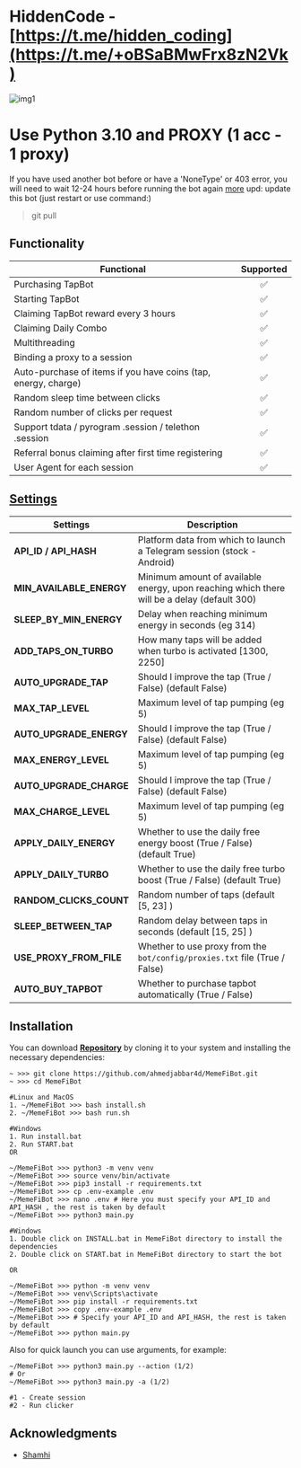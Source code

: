 # HiddenCode - [https://t.me/hidden_coding](https://t.me/+oBSaBMwFrx8zN2Vk)


![img1](./.github/image/hero-image.png)

# Use Python 3.10 and PROXY (1 acc - 1 proxy)

If you have used another bot before or have a 'NoneType' or 403 error, you will need to wait 12-24 hours before running the bot again 
[more](https://github.com/sirbiprod/MemeFiBot/issues/3)
upd: update this bot (just restart or use command:)
> git pull

## Functionality

| Functional                                                     | Supported |
| -------------------------------------------------------------- | :-------: |
| Purchasing TapBot                                              |    ✅     |
| Starting TapBot                                                |    ✅     |
| Claiming TapBot reward every 3 hours                           |    ✅     |
| Claiming Daily Combo                                           |    ✅     |
| Multithreading                                                 |    ✅     |
| Binding a proxy to a session                                   |    ✅     |
| Auto-purchase of items if you have coins (tap, energy, charge) |    ✅     |
| Random sleep time between clicks                               |    ✅     |
| Random number of clicks per request                            |    ✅     |
| Support tdata / pyrogram .session / telethon .session          |    ✅     |
| Referral bonus claiming after first time registering           |    ✅     |
| User Agent for each session                                    |    ✅     |

## [Settings](https://github.com/FreddyWhest/MemeFiBot/blob/main/.env-example)

| Settings                 | Description                                                                                 |
| ------------------------ | --------------------------------------------------------------------------------------------|
| **API_ID / API_HASH**    | Platform data from which to launch a Telegram session (stock - Android)                     |
| **MIN_AVAILABLE_ENERGY** | Minimum amount of available energy, upon reaching which there will be a delay (default 300) |
| **SLEEP_BY_MIN_ENERGY**  | Delay when reaching minimum energy in seconds (eg 314)                                      |
| **ADD_TAPS_ON_TURBO**    | How many taps will be added when turbo is activated [1300, 2250]                            |
| **AUTO_UPGRADE_TAP**     | Should I improve the tap (True / False) (default False)                                     |
| **MAX_TAP_LEVEL**        | Maximum level of tap pumping (eg 5)                                                         |
| **AUTO_UPGRADE_ENERGY**  | Should I improve the tap (True / False)  (default False)                                    |
| **MAX_ENERGY_LEVEL**     | Maximum level of tap pumping (eg 5)                                                         |
| **AUTO_UPGRADE_CHARGE**  | Should I improve the tap (True / False)  (default False)                                    |
| **MAX_CHARGE_LEVEL**     | Maximum level of tap pumping (eg 5)                                                         |
| **APPLY_DAILY_ENERGY**   | Whether to use the daily free energy boost (True / False)  (default True)                   |
| **APPLY_DAILY_TURBO**    | Whether to use the daily free turbo boost (True / False)   (default True)                   |
| **RANDOM_CLICKS_COUNT**  | Random number of taps     (default [5, 23] )                                                |
| **SLEEP_BETWEEN_TAP**    | Random delay between taps in seconds (default [15, 25] )                                    |
| **USE_PROXY_FROM_FILE**  | Whether to use proxy from the `bot/config/proxies.txt` file (True / False)                  |
| **AUTO_BUY_TAPBOT**      | Whether to purchase tapbot automatically (True / False)                                     |


## Installation

You can download [**Repository**](https://github.com/sibiprod/MemeFiBot) by cloning it to your system and installing the necessary dependencies:

```shell
~ >>> git clone https://github.com/ahmedjabbar4d/MemeFiBot.git
~ >>> cd MemeFiBot

#Linux and MacOS
1. ~/MemeFiBot >>> bash install.sh
2. ~/MemeFiBot >>> bash run.sh

#Windows
1. Run install.bat
2. Run START.bat
OR

~/MemeFiBot >>> python3 -m venv venv
~/MemeFiBot >>> source venv/bin/activate
~/MemeFiBot >>> pip3 install -r requirements.txt
~/MemeFiBot >>> cp .env-example .env
~/MemeFiBot >>> nano .env # Here you must specify your API_ID and API_HASH , the rest is taken by default
~/MemeFiBot >>> python3 main.py

#Windows
1. Double click on INSTALL.bat in MemeFiBot directory to install the dependencies
2. Double click on START.bat in MemeFiBot directory to start the bot

OR

~/MemeFiBot >>> python -m venv venv
~/MemeFiBot >>> venv\Scripts\activate
~/MemeFiBot >>> pip install -r requirements.txt
~/MemeFiBot >>> copy .env-example .env
~/MemeFiBot >>> # Specify your API_ID and API_HASH, the rest is taken by default
~/MemeFiBot >>> python main.py
```

Also for quick launch you can use arguments, for example:

```shell
~/MemeFiBot >>> python3 main.py --action (1/2)
# Or
~/MemeFiBot >>> python3 main.py -a (1/2)

#1 - Create session
#2 - Run clicker
```

## Acknowledgments

- [Shamhi](https://github.com/shamhi)
